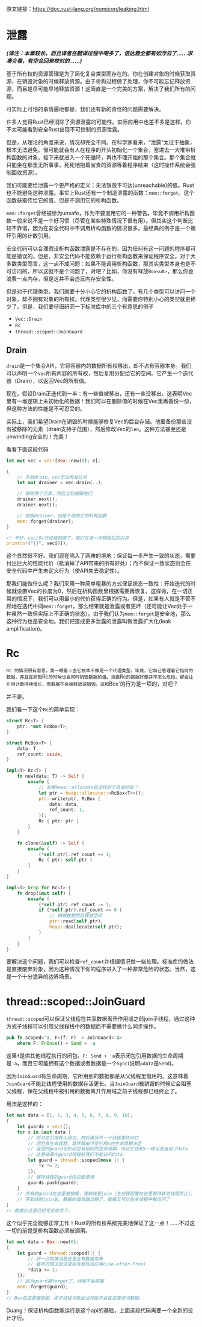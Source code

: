 原文链接：<https://doc.rust-lang.org/nomicon/leaking.html>

# 泄露

***(译注：本章较长，而且译者在翻译过程中喝多了，信达雅全都有如浮云了……求凑合看，有空会回来校对的……)***

基于所有权的资源管理是为了简化复合类型而存在的。你在创建对象的时候获取资源，在销毁对象的时候释放资源。由于析构过程做了处理，你不可能忘记释放资源，而且是尽可能早地释放资源！这简直是一个完美的方案，解决了我们所有的问题。

可实际上可怕的事情遍地都是，我们还有新的奇怪的问题需要解决。

许多人觉得Rust已经消除了资源泄露的可能性。实际应用中也差不多是这样。你不太可能看到安全Rust出现不可控制的资源泄露。

但是，从理论的角度来说，情况却完全不同。在科学家看来，“泄露”太过于抽象，根本无法避免。很可能就会有人在程序的开头初始化一个集合，塞进去一大堆带析构函数的对象，接下来就进入一个死循环，再也不理开始的那个集合。那个集合就只能坐在那里无所事事，死死地抱着宝贵的资源等着程序结束（这时操作系统会强制回收资源）。

我们可能要给泄露一个更严格的定义：无法销毁不可达(unreachable)的值。Rust也不能避免这种泄露。事实上Rust还有一个制造泄露的函数：`mem::forget`。这个函数获取传给它的值，但是不调用它的析构函数。

`mem::forget`曾经被标为unsafe，作为不要滥用它的一种警告。毕竟不调用析构函数一般来说不是一个好习惯（尽管在某些特殊情况下很有用）。但其实这个判断比较不靠谱，因为在安全代码中不调用析构函数的情况很多。最经典的例子是一个循环引用的计数引用。

安全代码可以合理假设析构函数泄露是不存在的，因为任何有这一问题的程序都可能是错误的。但是，非安全代码不能依赖于运行析构函数来保证程序安全。对于大多数类型而言，这一点不成问题：如果不能调用析构函数，那其实类型本身也是不可访问的，所以这就不是个问题了，对吧？比如，你没有释放`Box<u8>`，那么你会浪费一点内存，但是这并不会违反内存安全性。

但是对于代理类型，我们就要十分小心它的析构函数了。有几个类型可以访问一个对象，却不拥有对象的所有权。代理类型很少见，而需要你特别小心的类型就更稀少了。但是，我们要仔细研究一下标准库中的三个有意思的例子

- `Vec::Drain`
- `Rc`
- `thread::scoped::JoinGuard`

## Drain

`drain`是一个集合API，它将容器内的数据所有权移出，却不占有容器本身。我们可以声明一个`Vec`所有内容的所有权，然后复用分配给它的空间。它产生一个迭代器（Drain），以返回Vec的所有值。

现在，假设Drain正迭代到一半：有一些值被移出，还有一些没移出。这表明Vec里有一堆逻辑上未初始化的数据！我们可以在删除值的时候在Vec里再备份一份，但这种方法的性能是不可忍受的。

实际上，我们希望Drain在销毁的时候能够修复Vec的后台存储。他要备份那些没有被移除的元素（drain支持子范围），然后修改Vec的`len`。这种方法甚至还是unwinding安全的！完美！

看看下面这段代码

``` Rust
let mut vec = vec![Box::new(0); e];

{
    // 开始drain，vec无法再被访问
    let mut drainer = vec.drain(..);

    // 移除两个元素，然后立刻销毁他们
    drainer.next();
    drainer.next();

    // 销毁drainer，但是不调用它的析构函数
    mem::forget(drainer);
}

// 不好，vec[0]已经被销毁了，我们在读一块释放后的内存
println!("{}", vec[0]);
```

这个显然很不好。我们现在陷入了两难的境地：保证每一步产生一致的状态，需要付出巨大的性能代价（抵消掉了API带来的所有好处）；而不保证一致状态则会在安全代码中产生未定义行为（使API失去稳定性）。

那我们能做什么呢？我们采用一种简单粗暴的方式保证状态一致性：开始迭代的时候就设置Vec的长度为0，然后在析构函数里根据需要再恢复。这样做，在一切正常的情况下，我们可以用最小的代价获得正确的行为。但是，如果有人就是不管不顾地在迭代中间`mem::forget`，那么结果就是泄露或者更坏（还可能让Vec处于一种虽然一致但实际上不正确的状态）。由于我们认为`mem::forget`是安全地，那么这种行为也是安全地。我们把造成更多泄露的泄露叫做泄露扩大化(leak amplification)。

# Rc

`Rc 的情况很有意思，第一眼看上去它根本不像是一个代理类型。毕竟，它自己管理着它指向的数据，并且在销毁`Rc`的时候也会同时销毁数据的值。泄露`Rc`的数据好像并不怎么危险。那会让引用计数持续增长，而数据不会被释放或销毁。这和`Box`的行为是一项的，对吧？

并不是。

我们看一下这个`Rc`的简单实现：

``` Rust
struct Rc<T> {
    ptr: *mut RcBox<T>,
}

struct RcBox<T> {
    data: T,
    ref_count: usize,
}

impl<T> Rc<T> {
    fn new(data: T) -> Self {
        unsafe {
            // 如果heap::allocate是这样的不是很好嘛？
            let ptr = heap::allocate::<RcBox<T>>();
            ptr::write(ptr, RcBox {
                data: data,
                ref_count: 1,
            });
            Rc { ptr: ptr }
        }
    }

    fn clone(&self) -> Self {
        unsafe {
            (*self.ptr).ref_count += 1;
            Rc { ptr: self.ptr }
        }
    }
}

impl<T> Drop for Rc<T> {
    fn drop(&mut self) {
        unsafe {
            (*self.ptr).ref_count -= 1;
            if (*self.ptr).ref_count == 0 {
                // 销毁数据然后释放空间
                ptr::read(self.ptr);
                heap::deallocate(self.ptr);
            }
        }
    }
}
```


要解决这个问题，我们可以检查`ref_count`并根据情况做一些处理。标准库的做法是直接废弃对象，因为这种情况下你的程序进入了一种非常危险的状态。当然，这是一个十分诡异的边界场景。

# thread::scoped::JoinGuard

`thread::scoped`可以保证父线程在共享数据离开作用域之前join子线程，通过这种方式子线程可以引用父线程栈中的数据而不需要做什么同步操作。

``` Rust
pub fn scoped<'a, F>(f: F) -> JoinGuard<'a>
    where F: FnOnce() + Send + 'a
```

这里`f`是供其他线程执行的闭包。`F: Send + 'a`表示闭包引用数据的生命周期是`'a`，而且它可能拥有这个数据或者数据是一个`Sync`(说明`&data`是`Send`)。

因为`JoinGuard`有生命周期，它所用到的数据都是从父线程里借用的。这意味着`JoinGuard`不能比线程使用的数据存活更长。当`JoinGuard`被销毁的时候它会阻塞父线程，保在父线程中被引用的数据离开作用域之前子线程都已经终止了。

用法是这样的：

``` Rust
let mut data = [1, 2, 3, 4, 5, 6, 7, 8, 9, 10];
{
    let guards = vec![];
    for x in &mut data {
        // 将可变引用移入闭包，然后再另外一个线程里执行它
        // 闭包有生命周期，其界限由可变引用x的生命周期决定
        // 返回的guard也和闭包有相同的生命周期，所以它也和x一样可变借用了data
        // 这意味着在guard销毁前我们不能访问data
        let guard = thread::scoped(move || {
            *x *= 2;
        });
        // 储存线程的guard供后面使用
        guards.push(guard);
    }
    // 所有的guard在这里被销毁，强制线程join（主线程阻塞在这里等待其他线程终止）。
    // 等到线程join后，数据的借用就过期了，数据又可以在主线程中被访问了
}
// 数据在这里已经完全改变了。
```

这个似乎完全能够正常工作！Rust的所有权系统完美地保证了这一点！……不过这一切的前提是析构函数必须被调用。

``` Rust
let mut data = Box::new(0);
{
    let guard = thread::scoped(|| {
        // 好一点的情况是这里会有数据竞争
        // 最坏的情况是这里会有释放后应用(use-after-free)
        *data += 1;
    });
    // 因为guard被forget了，线程不会阻塞
    mem::forget(guard);
}
// Box在这里被销毁，而子线程可能会也可能不会在这里访问数据。
```

Duang！保证析构函数能运行是这个api的基础，上面这段代码需要一个全新的设计才行。